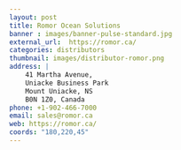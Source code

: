 ```yaml
---
layout: post
title: Romor Ocean Solutions
banner : images/banner-pulse-standard.jpg
external_url:  https://romor.ca/
categories: distributors
thumbnail: images/distributor-romor.png
address: |
    41 Martha Avenue,
    Uniacke Business Park
    Mount Uniacke, NS
    B0N 1Z0, Canada
phone: +1-902-466-7000
email: sales@romor.ca
web: https://romor.ca/
coords: "180,220,45"
---
```

